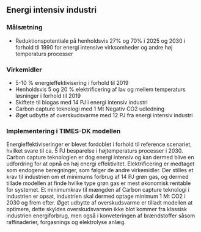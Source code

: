 ## Energi intensiv industri

### Målsætning
- Reduktionspotentiale på henholdsvis 27% og 70% i 2025 og 2030 i forhold til 1990 for energi intensive virksomheder og andre høj temperaturs processer

### Virkemidler
- 5-10 % energieffektivisering i forhold til 2019
- Henholdsvis 5 og 20 % elektrificering af lav og mellem temperaturs løsninger i forhold til 2019 
- Skiftete til biogas med 14 PJ i energi intensiv industri
- Carbon capture teknologi med 1 Mt Negativ CO2 udledning
- Øget udbytte af overskudsvarme med 12 PJ fra energi intensiv industri

### Implementering i TIMES-DK modellen
Energieffektiviseringer er blevet fordoblet i forhold til reference scenariet, hvilket svare til ca. 5 PJ besparelse i højtemperaturs processer i 2030. Carbon capture teknologien er dog energi intensiv og kan dermed blive en udfordring for at opnå en høj energi effektivitet.
Elektrificering er medtaget som endogene beregninger, som følger de andre virkemidler.
Der stilles et krav til industrien om et minimums forbrug af 14 PJ grøn gas, og dermed tillade modellen at finde hvilke  type grøn gas er mest økonomisk rentable for systemet.
Et minimumkrav til mængden af Carbon capture teknologi i industrien er opsat, industrien skal dermed optage minimum 1 Mt CO2 i 2030 og frem efter.
Øget udbytte af overskudsvarme er tilladt modellen at optimere, dette skyldes overskudsvarmen ikke blot kommer fra klassisk industrien energiforbrug, men også i konveteringen af brændstoffer såsom raffinaderier, forgasnings og elektrolyse anlæg.